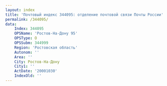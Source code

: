 ```yaml
---
layout: index
title: 'Почтовый индекс 344095: отделение почтовой связи Почты России'
permalink: /344095/
data:
    Index: 344095
    OPSName: 'Ростов-На-Дону 95'
    OPSType: О
    OPSSubm: 344999
    Region: 'Ростовская область'
    Autonom: ''
    Area: ''
    City: Ростов-На-Дону
    City1: ''
    ActDate: '20001030'
    IndexOld: ''
---
```

